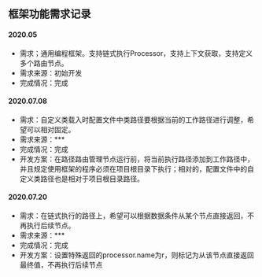 ## 框架功能需求记录

#### 2020.05
- 需求；通用编程框架。支持链式执行Processor，支持上下文获取，支持定义多个路由节点。
- 需求来源：初始开发
- 完成情况：完成

#### 2020.07.08
- 需求：自定义类载入时配置文件中类路径要根据当前的工作路径进行调整，希望可以相对固定。
- 需求来源：***
- 完成情况：完成
- 开发方案：在路径路由管理节点运行前，将当前执行路径添加到工作路径中，并且规定使用框架的程序必须在项目根目录下执行；相对的，配置文件中的自定义类路径也是相对于项目根目录路径。

#### 2020.07.20
- 需求：在链式执行的路径上，希望可以根据数据条件从某个节点直接返回，不再执行后续节点。
- 需求来源：***
- 完成情况：完成
- 开发方案：设置特殊返回的processor.name为r，则标记为从该节点直接返回最终值，不再执行后续节点
